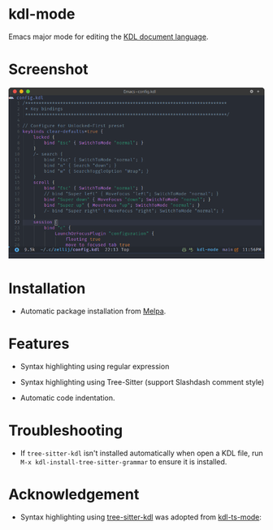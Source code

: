 kdl-mode
========

Emacs major mode for editing the [KDL document language](https://kdl.dev/).

# Screenshot

![kdl-mode](screenshots/kdl-mode.png)

# Installation

- Automatic package installation from [Melpa](https://melpa.org/).

# Features

- Syntax highlighting using regular expression

- Syntax highlighting using Tree-Sitter (support Slashdash comment style)

- Automatic code indentation.

# Troubleshooting

- If `tree-sitter-kdl` isn't installed automatically when open a KDL file, run `M-x kdl-install-tree-sitter-grammar` to ensure it is installed.

# Acknowledgement

- Syntax highlighting using [tree-sitter-kdl](https://github.com/tree-sitter-grammars/tree-sitter-kdl) was adopted from [kdl-ts-mode](https://github.com/dataphract/kdl-ts-mode/):
